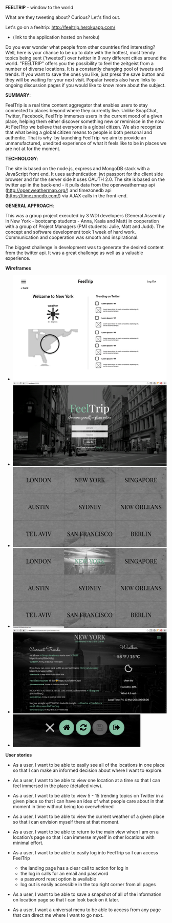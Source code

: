 **FEELTRIP** - window to the world

What are they tweeting about?
Curious?
Let's find out.

Let's go on a feeltrip:
http://feeltrip.herokuapp.com/
- (link to the application hosted on heroku)

Do you ever wonder what people from other countries find interesting? Well, here is your chance to be up to date with the hottest, most trendy topics being sent ('tweeted') over twitter in 9 very different cities around the world. "FEELTRIP" offers you the possibility to feel the zeitgeist from a number of diverse locations. It is a constantly changing pool of tweets and trends. If you want to save the ones you like, just press the save button and they will be waiting for your next visit. Popular tweets also have links to ongoing discussion pages if you would like to know more about the subject.


**SUMMARY**:

FeelTrip is a real time content aggregator that enables users to stay connected to places beyond where they currently live. Unlike SnapChat, Twitter, Facebook, FeelTrip immerses users in the current mood of a given place, helping them either discover something new or reminisce in the now.
At FeelTrip we believe that everyone is a global citizen. We also recognize that what being a global citizen means to people is both personal and authentic. That is why ­ by launching FeelTrip ­ we aim to provide an unmanufactured, unedited experience of what it feels like to be in places we are not at for the moment.

**TECHNOLOGY**:

The site is based on the node.js, express and MongoDB stack with a JavaScript front end. It uses authentication: jwt passport for the client side browser and for the server side it uses OAUTH 2.0. The site is based on the twitter api in the back-end - it pulls data from the openweathermap api (http://openweathermap.org/) and timezonedb api (https://timezonedb.com/) via AJAX calls in the front-end.

**GENERAL APPROACH**:

This was a group project executed by 3 WDI developers (General Assembly in New York - bootcamp students - Anna, Kasia and Matt) in cooperation with a group of Project Managers (PMI students: Julie, Matt and Judd). The concept and software development took 1 week of hard work. Communication and cooperation was smooth and inspirational.

The biggest challenge in development was to generate the desired content from the twitter api. It was a great challenge as well as a valuable experience.


**Wireframes**

- ![wireframe](client/public/images/feeltrip-wireframe1.png)
- ![Login page](client/public/images/feeltrip-screen1.png)
- ![Main page - gateway to city pages](client/public/images/feeltrip-screen2.png)
- ![Main page - active link](client/public/images/feeltrip-screen3.png)
- ![City page](client/public/images/feeltrip-screen4.png)
- ![Menu buttons](client/public/images/feeltrip-screen5.png)


**User stories**
- As a user, I want to be able to easily see all of the locations in one place so that I can make an informed decision about where I want to explore.

- As a user, I want to be able to view one location at a time so that I can feel immersed in the place (detailed view).

- As a user, I want to be able to view 5 - 15 trending topics on Twitter in a given place so that i can have an idea of what people care about in that moment in time without being too overwhelmed

- As a user, I want to be able to view the current weather of a given place so that i can envision myself there at that moment.

- As a user, I want to be able to return to the main view when I am on a location’s page so that i can immerse myself in other locations with minimal effort.

- As a user, I want to be able to easily log into FeelTrip so I can access FeelTrip
  - the landing page has a clear call to action for log in
  - the log in calls for an email and password
  - a password reset option is available
  - log out is easily accessible in the top right corner from all pages

- As a user, I want to be able to save a snapshot of all of the information on location page so that I can look back on it later.

- As a user, I want a universal menu to be able to access from any page that can direct me where I want to go next.
